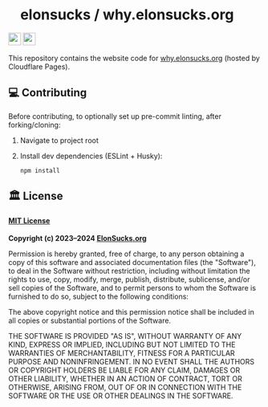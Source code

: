 # <img height=17 src="https://raw.githubusercontent.com/elonsucks/elonsucks.org/master/public/favicon-150.png"> elonsucks / why.elonsucks.org

<a href="#%EF%B8%8F-license"><img height=25 src="https://img.shields.io/badge/License-MIT-fcde7b.svg?logo=internetarchive&logoColor=white&labelColor=464646&style=for-the-badge"></a>
<a href="https://app.codacy.com/gh/elonsucks/why.elonsucks.org/commits?utm_source=adamlui-js-utils&utm_content=github_shield"><img height=25 src="https://img.shields.io/codacy/grade/10f5791cc6d74c7a967b6a85dcb4570c?label=Code+Quality&logo=codacy&logoColor=white&labelColor=464646&color=b5fc7b&style=for-the-badge"></a>

This repository contains the website code for [why.elonsucks.org](https://why.elonsucks.org) (hosted by Cloudflare Pages).

## 💻 Contributing

Before contributing, to optionally set up pre-commit linting, after forking/cloning:

1. Navigate to project root

2. Install dev dependencies (ESLint + Husky):
   
   ```
   npm install
   ```

## 🏛️ License

#### [MIT License](../LICENSE.md)

**Copyright (c) 2023–2024 [ElonSucks.org](https://elonsucks.org)**

Permission is hereby granted, free of charge, to any person obtaining a copy
of this software and associated documentation files (the "Software"), to deal
in the Software without restriction, including without limitation the rights
to use, copy, modify, merge, publish, distribute, sublicense, and/or sell
copies of the Software, and to permit persons to whom the Software is
furnished to do so, subject to the following conditions:

The above copyright notice and this permission notice shall be included in all
copies or substantial portions of the Software.

THE SOFTWARE IS PROVIDED "AS IS", WITHOUT WARRANTY OF ANY KIND, EXPRESS OR
IMPLIED, INCLUDING BUT NOT LIMITED TO THE WARRANTIES OF MERCHANTABILITY,
FITNESS FOR A PARTICULAR PURPOSE AND NONINFRINGEMENT. IN NO EVENT SHALL THE
AUTHORS OR COPYRIGHT HOLDERS BE LIABLE FOR ANY CLAIM, DAMAGES OR OTHER
LIABILITY, WHETHER IN AN ACTION OF CONTRACT, TORT OR OTHERWISE, ARISING FROM,
OUT OF OR IN CONNECTION WITH THE SOFTWARE OR THE USE OR OTHER DEALINGS IN THE
SOFTWARE.
